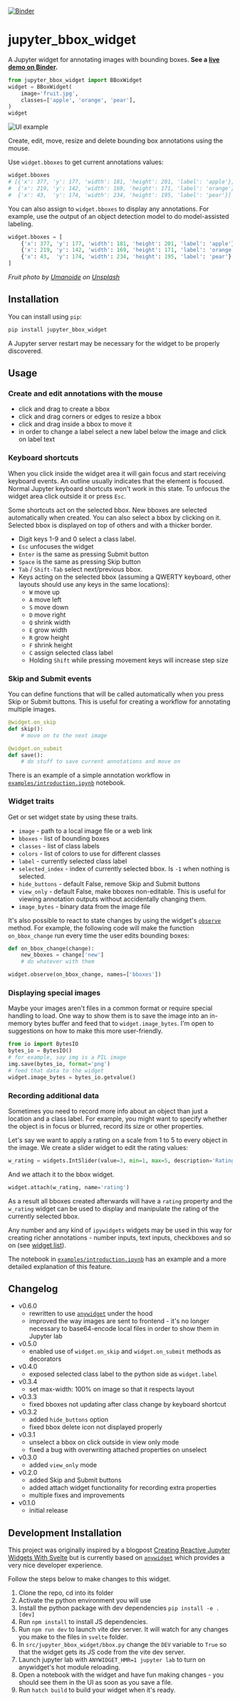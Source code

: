 [![Binder](https://mybinder.org/badge_logo.svg)](https://mybinder.org/v2/gh/gereleth/jupyter-bbox-widget/HEAD?filepath=examples%2Fintroduction.ipynb&urlpath=tree%2Fexamples%2Fintroduction.ipynb)

# jupyter\_bbox\_widget

A Jupyter widget for annotating images with bounding boxes. **See a [live demo on Binder](https://mybinder.org/v2/gh/gereleth/jupyter-bbox-widget/HEAD?filepath=examples%2Fintroduction.ipynb&urlpath=tree%2Fexamples%2Fintroduction.ipynb).**

```python
from jupyter_bbox_widget import BBoxWidget
widget = BBoxWidget(
    image='fruit.jpg',
    classes=['apple', 'orange', 'pear'],
)
widget
```

![UI example](https://raw.githubusercontent.com/gereleth/jupyter-bbox-widget/main/examples/ui_example.jpg)

Create, edit, move, resize and delete bounding box annotations using the mouse.

Use `widget.bboxes` to get current annotations values:

```python
widget.bboxes
# [{'x': 377, 'y': 177, 'width': 181, 'height': 201, 'label': 'apple'},
#  {'x': 219, 'y': 142, 'width': 169, 'height': 171, 'label': 'orange'},
#  {'x': 43,  'y': 174, 'width': 234, 'height': 195, 'label': 'pear'}]
```

You can also assign to `widget.bboxes` to display any annotations. For example, use the output of an object detection model to do model-assisted labeling.

```python
widget.bboxes = [
    {'x': 377, 'y': 177, 'width': 181, 'height': 201, 'label': 'apple'},
    {'x': 219, 'y': 142, 'width': 169, 'height': 171, 'label': 'orange'},
    {'x': 43,  'y': 174, 'width': 234, 'height': 195, 'label': 'pear'}
]
```

*Fruit photo by <a href="https://unsplash.com/@umanoide?utm_source=unsplash&utm_medium=referral&utm_content=creditCopyText">Umanoide</a> on <a href="https://unsplash.com/?utm_source=unsplash&utm_medium=referral&utm_content=creditCopyText">Unsplash</a>*
  
## Installation

You can install using `pip`:

```bash
pip install jupyter_bbox_widget
```

A Jupyter server restart may be necessary for the widget to be properly discovered.

## Usage

### Create and edit annotations with the mouse

- click and drag to create a bbox
- click and drag corners or edges to resize a bbox
- click and drag inside a bbox to move it
- in order to change a label select a new label below the image and click on label text

### Keyboard shortcuts

When you click inside the widget area it will gain focus and start receiving keyboard events. An outline usually indicates that the element is focused. Normal Jupyter keyboard shortcuts won't work in this state. To unfocus the widget area click outside it or press `Esc`.

Some shortcuts act on the selected bbox. New bboxes are selected automatically when created. You can also select a bbox by clicking on it. Selected bbox is displayed on top of others and with a thicker border.

- Digit keys 1-9 and 0 select a class label.
- `Esc` unfocuses the widget
- `Enter` is the same as pressing Submit button
- `Space` is the same as pressing Skip button
- `Tab` / `Shift-Tab` select next/previous bbox.
- Keys acting on the selected bbox (assuming a QWERTY keyboard, other layouts should use any keys in the same locations):
    - `W` move up
    - `A` move left
    - `S` move down
    - `D` move right
    - `Q` shrink width
    - `E` grow width
    - `R` grow height
    - `F` shrink height
    - `C` assign selected class label
    - Holding `Shift` while pressing movement keys will increase step size

### Skip and Submit events

You can define functions that will be called automatically when you press Skip or Submit buttons. This is useful for creating a workflow for annotating multiple images. 

```python
@widget.on_skip
def skip():
    # move on to the next image

@widget.on_submit
def save():
    # do stuff to save current annotations and move on
```

There is an example of a simple annotation workflow in [`examples/introduction.ipynb`](https://github.com/gereleth/jupyter-bbox-widget/blob/main/examples/introduction.ipynb) notebook.

### Widget traits

Get or set widget state by using these traits.

- `image` - path to a local image file or a web link
- `bboxes` - list of bounding boxes
- `classes` - list of class labels
- `colors` - list of colors to use for different classes
- `label` - currently selected class label
- `selected_index` - index of currently selected bbox. Is `-1` when nothing is selected.
- `hide_buttons` - default False, remove Skip and Submit buttons
- `view_only` - default False, make bboxes non-editable. This is useful for viewing annotation outputs without accidentally changing them.
- `image_bytes` - binary data from the image file

It's also possible to react to state changes by using the widget's [`observe`](https://ipywidgets.readthedocs.io/en/8.1.5/examples/Widget%20Events.html#registering-callbacks-to-trait-changes-in-the-kernel) method. For example, the following code will make the function `on_bbox_change` run every time the user edits bounding boxes:

```python
def on_bbox_change(change):
    new_bboxes = change['new']
    # do whatever with them

widget.observe(on_bbox_change, names=['bboxes'])
```

### Displaying special images

Maybe your images aren't files in a common format or require special handling to load. One way to show them is to save the image into an in-memory bytes buffer and feed that to `widget.image_bytes`. I'm open to suggestions on how to make this more user-friendly.

```python
from io import BytesIO
bytes_io = BytesIO()
# for example, say img is a PIL image
img.save(bytes_io, format='png')
# feed that data to the widget
widget.image_bytes = bytes_io.getvalue()
```

### Recording additional data

Sometimes you need to record more info about an object than just a location and a class label. For example, you might want to specify whether the object is in focus or blurred, record its size or other properties.

Let's say we want to apply a rating on a scale from 1 to 5 to every object in the image. We create a slider widget to edit the rating values:

```python
w_rating = widgets.IntSlider(value=3, min=1, max=5, description='Rating')
```

And we attach it to the bbox widget.

```python
widget.attach(w_rating, name='rating')
```

As a result all bboxes created afterwards will have a `rating` property and the `w_rating` widget can be used to display and manipulate the rating of the currently selected bbox.

Any number and any kind of `ipywidgets` widgets may be used in this way for creating richer annotations - number inputs, text inputs, checkboxes and so on (see [widget list](https://ipywidgets.readthedocs.io/en/stable/examples/Widget%20List.html)). 

The notebook in [`examples/introduction.ipynb`](https://github.com/gereleth/jupyter-bbox-widget/blob/main/examples/introduction.ipynb) has an example and a more detailed explanation of this feature.

## Changelog

- v0.6.0
    - rewritten to use [`anywidget`](https://github.com/manzt/anywidget) under the hood
    - improved the way images are sent to frontend - it's no longer necessary to base64-encode local files in order to show them in Jupyter lab
- v0.5.0 
    - enabled use of `widget.on_skip` and `widget.on_submit` methods as decorators
- v0.4.0
    - exposed selected class label to the python side as `widget.label`
- v0.3.4
    - set max-width: 100% on image so that it respects layout
- v0.3.3
    - fixed bboxes not updating after class change by keyboard shortcut
- v0.3.2
    - added `hide_buttons` option
    - fixed bbox delete icon not displayed properly
- v0.3.1
    - unselect a bbox on click outside in view only mode
    - fixed a bug with overwriting attached properties on unselect
- v0.3.0
    - added `view_only` mode
- v0.2.0
    - added Skip and Submit buttons
    - added attach widget functionality for recording extra properties
    - multiple fixes and improvements
- v0.1.0
    - initial release


## Development Installation

This project was originally inspired by a blogpost [Creating Reactive Jupyter Widgets With Svelte](https://cabreraalex.medium.com/creating-reactive-jupyter-widgets-with-svelte-ef2fb580c05) but is currently based on [`anywidget`](https://github.com/manzt/anywidget) which provides a very nice developer experience.

Follow the steps below to make changes to this widget.

1. Clone the repo, cd into its folder
2. Activate the python environment you will use
3. Install the python package with dev dependencies `pip install -e .[dev]`
4. Run `npm install` to install JS dependencies.
5. Run `npm run dev` to launch vite dev server. It will watch for any changes you make to the files in `svelte` folder.
6. In `src/jupyter_bbox_widget/bbox.py` change the `DEV` variable to `True` so that the widget gets its JS code from the vite dev server.
7. Launch jupyter lab with `ANYWIDGET_HMR=1 jupyter lab` to turn on anywidget's hot module reloading.
8. Open a notebook with the widget and have fun making changes - you should see them in the UI as soon as you save a file.
9. Run `hatch build` to build your widget when it's ready.